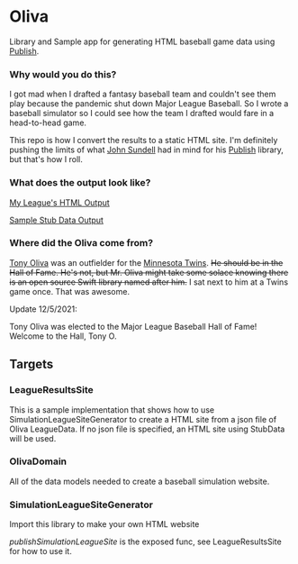 # Oliva
Library and Sample app for generating HTML baseball game data using [Publish](https://github.com/johnsundell/publish).

### Why would you do this?
I got mad when I drafted a fantasy baseball team and couldn't see them play because the pandemic shut down Major League Baseball. 
So I wrote a baseball simulator so I could see how the team I drafted would fare in a head-to-head game. 

This repo is how I convert the results to a static HTML site. I'm definitely pushing the limits of what [John Sundell](https://twitter.com/johnsundell) had in mind for his [Publish](https://github.com/johnsundell/publish) library, but that's how I roll.

### What does the output look like?

[My League's HTML Output](https://fansim.netlify.app/cik-anon-ga/leagueresults/)

[Sample Stub Data Output](https://fansim.netlify.app/stub-data/leagueresults/)

### Where did the Oliva come from?
[Tony Oliva](https://www.baseball-reference.com/players/o/olivato01.shtml) was an outfielder for the [Minnesota Twins](https://www.mlb.com/twins). ~~He should be in the Hall of Fame. He's not, but Mr. Oliva might take some solace knowing there is an open source Swift library named after him.~~ I sat next to him at a Twins game once. That was awesome.

Update 12/5/2021:

Tony Oliva was elected to the Major League Baseball Hall of Fame! Welcome to the Hall, Tony O.


## Targets

### LeagueResultsSite
This is a sample implementation that shows how to use SimulationLeagueSiteGenerator to create a HTML site from a json file of Oliva LeagueData. If no json file is specified, an HTML site using StubData will be used.

### OlivaDomain
All of the data models needed to create a baseball simulation website.

### SimulationLeagueSiteGenerator
Import this library to make your own HTML website

*publishSimulationLeagueSite* is the exposed func, see LeagueResultsSite for how to use it.


